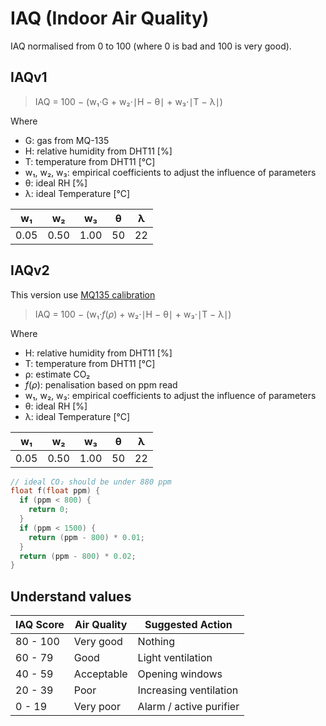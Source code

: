 # IAQ (Indoor Air Quality)

IAQ normalised from 0 to 100 (where 0 is bad and 100 is very good).

## IAQv1

> IAQ = 100 − (w₁⋅G + w₂⋅∣H − θ∣ + w₃⋅∣T − λ∣)

Where

- G: gas from MQ-135
- H: relative humidity from DHT11 [%]
- T: temperature from DHT11 [°C]
- w₁, w₂, w₃: empirical coefficients to adjust the influence of parameters
- θ: ideal RH [%]
- λ: ideal Temperature [°C]

| w₁   | w₂   | w₃   | θ   | λ   |
| ---- | ---- | ---- | --- | --- |
| 0.05 | 0.50 | 1.00 | 50  | 22  |

## IAQv2

This version use [MQ135 calibration](./MQ135.md#calibration)

> IAQ = 100 − (w₁⋅$f(ρ)$ + w₂⋅∣H − θ∣ + w₃⋅∣T − λ∣)

Where

- H: relative humidity from DHT11 [%]
- T: temperature from DHT11 [°C]
- ρ: estimate CO₂
- $f(ρ)$: penalisation based on ppm read
- w₁, w₂, w₃: empirical coefficients to adjust the influence of parameters
- θ: ideal RH [%]
- λ: ideal Temperature [°C]

| w₁   | w₂   | w₃   | θ   | λ   |
| ---- | ---- | ---- | --- | --- |
| 0.05 | 0.50 | 1.00 | 50  | 22  |

```cpp
// ideal CO₂ should be under 880 ppm
float f(float ppm) {
  if (ppm < 800) {
    return 0;
  }
  if (ppm < 1500) {
    return (ppm - 800) * 0.01;
  }
  return (ppm - 800) * 0.02;
}
```

## Understand values

| IAQ Score | Air Quality | Suggested Action        |
| --------- | ----------- | ----------------------- |
| 80 - 100  | Very good   | Nothing                 |
| 60 - 79   | Good        | Light ventilation       |
| 40 - 59   | Acceptable  | Opening windows         |
| 20 - 39   | Poor        | Increasing ventilation  |
| 0 - 19    | Very poor   | Alarm / active purifier |
